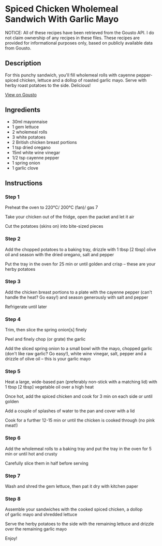 # Spiced Chicken Wholemeal Sandwich With Garlic Mayo

NOTICE: All of these recipes have been retrieved from the Gousto API. I do not claim ownership of any recipes in these files. These recipes are provided for informational purposes only, based on publicly available data from Gousto.

## Description

For this punchy sandwich, you'll fill wholemeal rolls with cayenne pepper-spiced chicken, lettuce and a dollop of roasted garlic mayo. Serve with herby roast potatoes to the side. Delicious!

[View on Gousto](https://www.gousto.co.uk/recipes/cookbook/chicken-wholemeal-sandwich-with-garlic-mayo)

## Ingredients

- 30ml mayonnaise
- 1 gem lettuce
- 2 wholemeal rolls
- 3 white potatoes
- 2 British chicken breast portions
- 1 tsp dried oregano
- 15ml white wine vinegar
- 1/2 tsp cayenne pepper
- 1 spring onion
- 1 garlic clove

## Instructions


### Step 1

Preheat the oven to 220°C/ 200°C (fan)/ gas 7

Take your chicken out of the fridge, open the packet and let it air

Cut the potatoes (skins on) into bite-sized pieces


### Step 2

Add the chopped potatoes to a baking tray, drizzle with 1 tbsp <span class="text-danger">[2 tbsp] </span>olive oil and season with the dried oregano, salt and pepper

Put the tray in the oven for 25 min or until golden and crisp – these are your herby potatoes


### Step 3

Add the chicken breast portions to a plate with the cayenne pepper (can't handle the heat? Go easy!) and season generously with salt and pepper

Refrigerate until later


### Step 4

Trim, then slice the spring onion<span class="text-danger">[s]</span> finely

Peel and finely chop (or grate) the garlic

Add the sliced spring onion to a small bowl with the mayo, chopped garlic (don't like raw garlic? Go easy!), white wine vinegar, salt, pepper and a drizzle of olive oil – this is your garlic mayo


### Step 5

Heat a large, wide-based pan (preferably non-stick with a matching lid) with 1 tbsp <span class="text-danger">[2 tbsp]</span> vegetable oil over a high heat

Once hot, add the spiced chicken and cook for 3 min on each side or until golden

Add a couple of splashes of water to the pan and cover with a lid

Cook for a further 12-15 min or until the chicken is cooked through (no pink meat!)


### Step 6

Add the wholemeal rolls to a baking tray and put the tray in the oven for 5 min or until hot and crusty

Carefully slice them in half before serving


### Step 7

Wash and shred the gem lettuce, then pat it dry with kitchen paper

### Step 8

Assemble your sandwiches with the cooked spiced chicken, a dollop of garlic mayo and shredded lettuce

Serve the herby potatoes to the side with the remaining lettuce and drizzle over the remaining garlic mayo

Enjoy!

